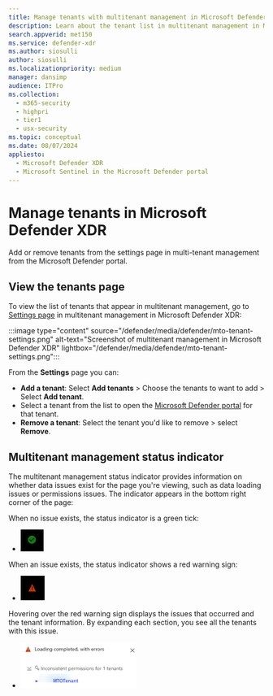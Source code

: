 ```yaml
---
title: Manage tenants with multitenant management in Microsoft Defender XDR
description: Learn about the tenant list in multitenant management in Microsoft Defender XDR
search.appverid: met150
ms.service: defender-xdr
ms.author: siosulli
author: siosulli
ms.localizationpriority: medium
manager: dansimp
audience: ITPro
ms.collection: 
  - m365-security
  - highpri
  - tier1
  - usx-security
ms.topic: conceptual
ms.date: 08/07/2024
appliesto:
  - Microsoft Defender XDR
  - Microsoft Sentinel in the Microsoft Defender portal
---
```


# Manage tenants in Microsoft Defender XDR

Add or remove tenants from the settings page in multi-tenant management from the Microsoft Defender portal.

## View the tenants page

To view the list of tenants that appear in multitenant management, go to [Settings page](https://mto.security.microsoft.com/mtosettings) in multitenant management in Microsoft Defender XDR:

   :::image type="content" source="/defender/media/defender/mto-tenant-settings.png" alt-text="Screenshot of multitenant management in Microsoft Defender XDR" lightbox="/defender/media/defender/mto-tenant-settings.png":::

From the **Settings** page you can:

- **Add a tenant**: Select **Add tenants** > Choose the tenants to want to add > Select **Add tenant**.
- Select a tenant from the list to open the [Microsoft Defender portal](https://security.microsoft.com) for that tenant.
- **Remove a tenant**: Select the tenant you'd like to remove > select **Remove**.

## Multitenant management status indicator

The multitenant management status indicator provides information on whether data issues exist for the page you're viewing, such as data loading issues or permissions issues. The indicator appears in the bottom right corner of the page:

When no issue exists, the status indicator is a green tick:

- ![No data issues](/defender/media/defender/mto_nodata_issue.png)

When an issue exists, the status indicator shows a red warning sign:

- ![data issues](/defender/media/defender/mto-data-issues.png)

Hovering over the red warning sign displays the issues that occurred and the tenant information. By expanding each section, you see all the tenants with this issue.

- ![tenant data issues](/defender/media/defender/mto-tenantdata-issues.png)
